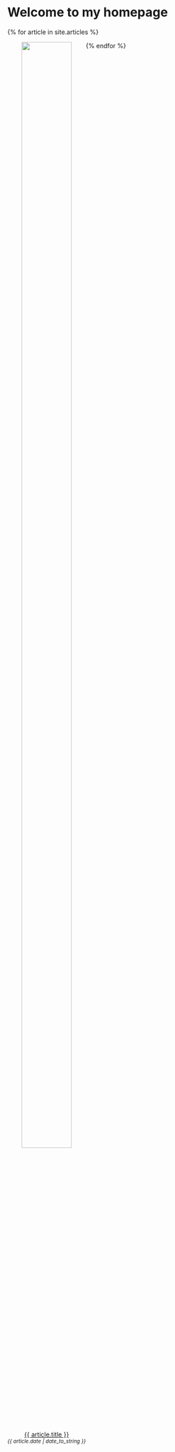 # Welcome to my homepage

{% for article in site.articles %}
<div style="float:left; text-align:center; max-width:60mm">
  <img src="{{ article.url }}.png" width="80%">
  <p>
    <a href="{{ article.url }}">{{ article.title }}</a><br>
    <span style="font-size:smaller; font-style: italic">{{ article.date | date_to_string }}</span>
  </p>
</div>
{% endfor %}
